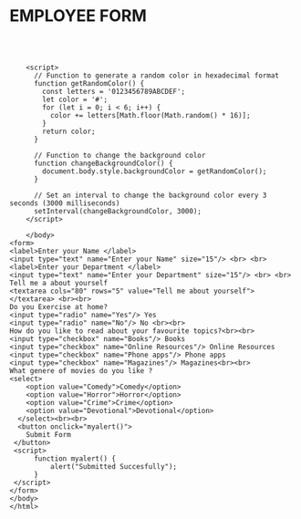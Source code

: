<Html>  
    <head>
    <h1>EMPLOYEE FORM</h1>
    <title>  
    Registration Page  
    </title>  
    </head>  
    <br>  
    <br>
    <body>

        <script>
          // Function to generate a random color in hexadecimal format
          function getRandomColor() {
            const letters = '0123456789ABCDEF';
            let color = '#';
            for (let i = 0; i < 6; i++) {
              color += letters[Math.floor(Math.random() * 16)];
            }
            return color;
          }
        
          // Function to change the background color
          function changeBackgroundColor() {
            document.body.style.backgroundColor = getRandomColor();
          }
        
          // Set an interval to change the background color every 3 seconds (3000 milliseconds)
          setInterval(changeBackgroundColor, 3000);
        </script>
        
        </body>
    <form>
    <label>Enter your Name </label>         
    <input type="text" name="Enter your Name" size="15"/> <br> <br>  
    <label>Enter your Department </label>     
    <input type="text" name="Enter your Department" size="15"/> <br> <br>           
    Tell me a about yourself
    <textarea cols="80" rows="5" value="Tell me about yourself">  
    </textarea> <br><br>
    Do you Exercise at home?
    <input type="radio" name="Yes"/> Yes   
    <input type="radio" name="No"/> No <br><br>
    How do you like to read about your favourite topics?<br><br>
    <input type="checkbox" name="Books"/> Books   
    <input type="checkbox" name="Online Resources"/> Online Resources
    <input type="checkbox" name="Phone apps"/> Phone apps  
    <input type="checkbox" name="Magazines"/> Magazines<br><br>
    What genere of movies do you like ? 
    <select>
        <option value="Comedy">Comedy</option>
        <option value="Horror">Horror</option>
        <option value="Crime">Crime</option>
        <option value="Devotional">Devotional</option>
      </select><br><br>
      <button onclick="myalert()">
        Submit Form
     </button>
     <script>
          function myalert() {
              alert("Submitted Succesfully");
          }
     </script>
    </form>  
    </body>  
    </html>
